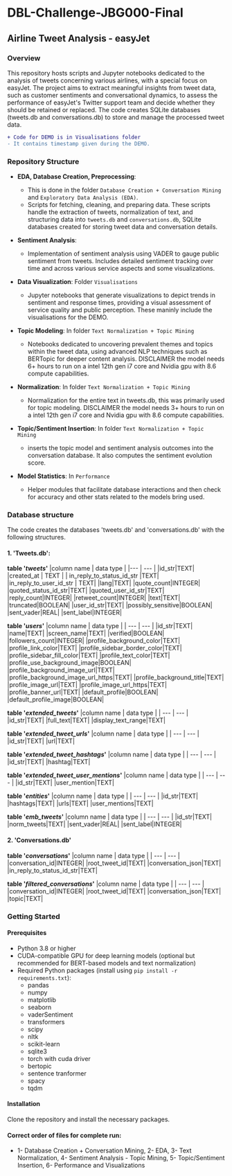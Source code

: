 # DBL-Challenge-JBG000-Final

## Airline Tweet Analysis - easyJet

### Overview
This repository hosts scripts and Jupyter notebooks dedicated to the analysis of tweets concerning various airlines, with a special focus on easyJet. The project aims to extract meaningful insights from tweet data, such as customer sentiments and conversational dynamics, to assess the performance of easyJet's Twitter support team and decide whether they should be retained or replaced.
The code creates SQLite databases (tweets.db and conversations.db) to store and manage the processed tweet data.

```diff
+ Code for DEMO is in Visualisations folder
- It contains timestamp given during the DEMO.
```

### Repository Structure
- **EDA, Database Creation, Preprocessing**:
  - This is done in the folder `Database Creation + Conversation Mining` and `Exploratory Data Analysis (EDA)`.
  - Scripts for fetching, cleaning, and preparing data. These scripts handle the extraction of tweets, normalization of text, and structuring data into `tweets.db` and `conversations.db`, SQLite databases created for storing tweet data and conversation details.

- **Sentiment Analysis**:
  - Implementation of sentiment analysis using VADER to gauge public sentiment from tweets. Includes detailed sentiment tracking over time and across various service aspects and some visualizations.

- **Data Visualization**: Folder `Visualisations `
  - Jupyter notebooks that generate visualizations to depict trends in sentiment and response times, providing a visual assessment of service quality and public perception. These maninly include the visualisations for the DEMO.

- **Topic Modeling**: In folder `Text Normalization + Topic Mining`
  - Notebooks dedicated to uncovering prevalent themes and topics within the tweet data, using advanced NLP techniques such as BERTopic for deeper content analysis. DISCLAIMER the model needs 6+ hours to run on a intel 12th gen i7 core and Nvidia gpu with 8.6 compute capabilities. 

- **Normalization**: In folder `Text Normalization + Topic Mining`
  - Normalization for the entire text in tweets.db, this was primarily used for topic modeling. DISCLAIMER the model needs 3+ hours to run on a intel 12th gen i7 core and Nvidia gpu with 8.6 compute capabilities.
- **Topic/Sentiment Insertion**: In folder `Text Normalization + Topic Mining`
  - inserts the topic model and sentiment analysis outcomes into the conversation database. It also computes the sentiment evolution score.


- **Model Statistics**: In `Performance`
  - Helper modules that facilitate database interactions and then check for accuracy and other stats related to the models bring used.

### Database structure
The code creates the databases 'tweets.db' and 'conversations.db' with the following structures.
#### 1. 'Tweets.db':
**table '_tweets_'**
|column name | data type |
|--- | --- |
|id_str|TEXT|
|created_at | TEXT |
| in_reply_to_status_id_str |TEXT|
|in_reply_to_user_id_str | TEXT|
|lang|TEXT|
|quote_count|INTEGER|
|quoted_status_id_str|TEXT|
|quoted_user_id_str|TEXT|
|reply_count|INTEGER|
|retweet_count|INTEGER|
|text|TEXT|
|truncated|BOOLEAN|
|user_id_str|TEXT|
|possibly_sensitive|BOOLEAN|
|sent_vader|REAL|
|sent_label|INTEGER|


**table '_users_'**
|column name | data type |
| --- | --- |
|id_str|TEXT|
|name|TEXT|
|screen_name|TEXT|
|verified|BOOLEAN|
|followers_count|INTEGER|
|profile_background_color|TEXT|
|profile_link_color|TEXT|
|profile_sidebar_border_color|TEXT|
|profile_sidebar_fill_color|TEXT|
|profile_text_color|TEXT|
|profile_use_background_image|BOOLEAN|
|profile_background_image_url|TEXT|
|profile_background_image_url_https|TEXT|
|profile_background_title|TEXT|
|profile_image_url|TEXT|
|profile_image_url_https|TEXT|
|profile_banner_url|TEXT|
|default_profile|BOOLEAN|
|default_profile_image|BOOLEAN|

**table '_extended_tweets_'**
|column name | data type |
| --- | --- |
|id_str|TEXT|
|full_text|TEXT|
|display_text_range|TEXT|

**table '_extended_tweet_urls_'**
|column name | data type |
| --- | --- |
|id_str|TEXT|
|url|TEXT|

**table '_extended_tweet_hashtags_'**
|column name | data type |
| --- | --- |
|id_str|TEXT|
|hashtag|TEXT|


**table '_extended_tweet_user_mentions_'**
|column name | data type |
| --- | --- |
|id_str|TEXT|
|user_mention|TEXT|

**table '_entities_'**
|column name | data type |
| --- | --- |
|id_str|TEXT|
|hashtags|TEXT|
|urls|TEXT|
|user_mentions|TEXT|

**table '_emb_tweets_'**
|column name | data type |
| --- | --- |
|id_str|TEXT|
|norm_tweets|TEXT|
|sent_vader|REAL|
|sent_label|INTEGER|


#### 2. 'Conversations.db'

**table '_conversations_'**
|column name | data type |
| --- | --- |
|conversation_id|INTEGER|
|root_tweet_id|TEXT|
|conversation_json|TEXT|
|in_reply_to_status_id_str|TEXT|

**table '_filtered_conversations_'**
|column name | data type |
| --- | --- |
|conversation_id|INTEGER|
|root_tweet_id|TEXT|
|conversation_json|TEXT|
|topic|TEXT|





### Getting Started

#### Prerequisites
- Python 3.8 or higher
- CUDA-compatible GPU for deep learning models (optional but recommended for BERT-based models and text normalization)
- Required Python packages (install using `pip install -r requirements.txt`):
  - pandas
  - numpy
  - matplotlib
  - seaborn
  - vaderSentiment
  - transformers
  - scipy
  - nltk
  - scikit-learn
  - sqlite3
  - torch with cuda driver
  - bertopic
  - sentence tranformer
  - spacy
  - tqdm

#### Installation
Clone the repository and install the necessary packages.

#### Correct order of files for complete run:
- 1- Database Creation + Conversation Mining, 2- EDA, 3- Text Normalization, 4- Sentiment Analysis - Topic Mining, 5- Topic/Sentiment Insertion, 6- Performance and Visualizations
